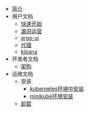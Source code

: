 * [简介](README.md)
* 用户文档
  * [快速开始](user/quickstart.md)
  * [漏洞运营](user/vuln.md)
  * [argo-ui](user/argo-ui.md)
  * [代理](user/proxy.md)
  * [kibana](user/kibana.md)
* 开发者文档
  * [架构](developer/架构)
* 运维文档
  * 安装
    * [kubernetes环境中安装](ops/k8s.md)
    * [minikube环境安装](ops/minikube.md)
  * [卸载](ops/uninstall.md)
